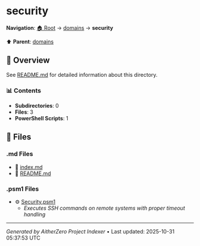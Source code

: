 # security

**Navigation**: [🏠 Root](../../index.md) → [domains](../index.md) → **security**

⬆️ **Parent**: [domains](../index.md)

## 📖 Overview

See [README.md](./README.md) for detailed information about this directory.

### 📊 Contents

- **Subdirectories**: 0
- **Files**: 3
- **PowerShell Scripts**: 1

## 📄 Files

### .md Files

- 📝 [index.md](./index.md)
- 📝 [README.md](./README.md)

### .psm1 Files

- ⚙️ [Security.psm1](./Security.psm1)
  - *Executes SSH commands on remote systems with proper timeout handling*

---

*Generated by AitherZero Project Indexer* • Last updated: 2025-10-31 05:37:53 UTC


